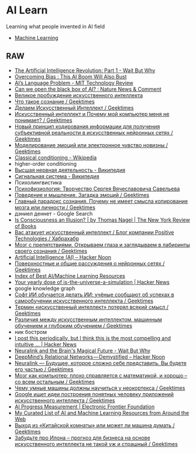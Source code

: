 # AI Learn
Learning what people invented in AI field

- [Machine Learning](ml)

## RAW
- [The Artificial Intelligence Revolution: Part 1 - Wait But Why](https://waitbutwhy.com/2015/01/artificial-intelligence-revolution-1.html)
- [Overcoming Bias : This AI Boom Will Also Bust](http://www.overcomingbias.com/2016/12/this-ai-boom-will-also-bust.html)
- [AI’s Language Problem - MIT Technology Review](https://www.technologyreview.com/s/602094/ais-language-problem/?set=602129)
- [Can we open the black box of AI? : Nature News & Comment](http://www.nature.com/news/can-we-open-the-black-box-of-ai-1.20731)
- [Великое пробуждение искусственного интеллекта](https://vc.ru/21767-the-great-ai-awakening)
- [Что такое сознание / Geektimes](https://geektimes.ru/post/283948/)
- [Делаем Искусственный Интеллект / Geektimes](https://geektimes.ru/post/25605/)
- [Искусственный интеллект и Почему мой компьютер меня не понимает? / Geektimes](https://geektimes.ru/post/193000/)
- [Новый принцип кодирования информации для получения субъективной реальности в искусственных нейронных сетях / Geektimes](https://geektimes.ru/post/283438/)
- [Моделирование эмоций или электронное чувство новизны / Geektimes](https://geektimes.ru/post/280392/)
- [Classical conditioning - Wikipedia](https://en.wikipedia.org/wiki/Classical_conditioning)
- higher-order conditioning
- [Высшая нервная деятельность - Википедия](https://ru.wikipedia.org/wiki/Высшая_нервная_деятельность)
- [Сигнальная система - Википедия](https://ru.wikipedia.org/wiki/Сигнальная_система)
- Психолингвистика
- [Психофизиология: Творчество Сергея Вячеславовича Савельева](http://scorcher.ru/neuro/neuro_sys/Savelyev/Sergey_Vjacheslavovicha_Savelyevs_creativity.php)
- [Поведение и мышление. Загадка эмоций / Geektimes](https://geektimes.ru/post/240400/)
- [Главный парадокс сознания. Почему не имеет смысла копирование мозга или личности / Geektimes](https://geektimes.ru/post/284304/)
- дэниел деннет - Google Search
- [Is Consciousness an Illusion? | by Thomas Nagel | The New York Review of Books](http://www.nybooks.com/articles/2017/03/09/is-consciousness-an-illusion-dennett-evolution/)
- [Вас атакует искусственный интеллект / Блог компании Positive Technologies / Хабрахабр](https://habrahabr.ru/company/pt/blog/321586/)
- [Мозг с препятствиями. Открываем глаза и заглядываем в лабиринты своего сознания / Geektimes](https://geektimes.ru/post/285762/)
- [Artificial Intelligence (AI) – Hacker Noon](https://hackernoon.com/artificial-intelligence/home)
- [Поверхностные и общие рассуждения о нейронных сетях / Geektimes](https://geektimes.ru/post/286658/)
- [Index of Best AI/Machine Learning Resources](https://hackernoon.com/index-of-best-ai-machine-learning-resources-71ba0c73e34d)
- [Your yearly dose of is-the-universe-a-simulation | Hacker News](https://news.ycombinator.com/item?id=13928789)
- google knowledge graph
- [Софт ИИ обучается делать ИИ: учёные сообщают об успехах в самообучении искусственного интеллекта / Geektimes](https://geektimes.ru/post/284978/)
- [Термин «искусственный интеллект» потерял всякий смысл / Geektimes](https://geektimes.ru/post/287594/)
- [Различия между искусственным интеллектом, машинным обучением и глубоким обучением / Geektimes](https://geektimes.ru/post/286306/)
- ник бостром
- [I post this periodically, but I think this is the most compelling and intuitive ... | Hacker News](https://news.ycombinator.com/item?id=13975323)
- [Neuralink and the Brain's Magical Future - Wait But Why](https://waitbutwhy.com/2017/04/neuralink.html)
- [DeepMind’s Relational Networks — Demystified – Hacker Noon](https://hackernoon.com/deepmind-relational-networks-demystified-b593e408b643)
- [Neuralink — Будущее, которое сложно себе представить. Вы будете его частью / Geektimes](https://geektimes.ru/post/290963/)
- [Мозг как компьютер: плохо справляется с математикой, и хорошо – со всем остальным / Geektimes](https://geektimes.ru/post/291035/)
- [Чему умные машины должны научиться у неокортекса / Geektimes](https://geektimes.ru/post/291155/#comment_10197121)
- [Google ищет идеи построения понятных человеку приложений искусственного интеллекта / Geektimes](https://geektimes.ru/post/291141/)
- [AI Progress Measurement | Electronic Frontier Foundation](https://www.eff.org/ai/metrics)
- [My Curated List of AI and Machine Learning Resources from Around the Web](https://unsupervisedmethods.com/my-curated-list-of-ai-and-machine-learning-resources-from-around-the-web-9a97823b8524)
- [Выход из «Китайской комнаты» или может ли машина думать / Geektimes](https://geektimes.ru/post/291991/)
- [Забудьте про Илона – прогноз для бизнеса на основе искусственного интеллекта не такой уж и страшный / Geektimes](https://geektimes.ru/post/294357/)
